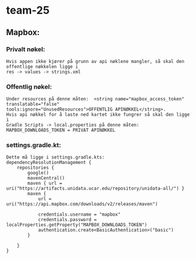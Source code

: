 # team-25

## Mapbox:

### Privalt nøkel:

    Hvis appen ikke kjører på grunn av api nøklene mangler, så skal den offentlige nøkkelen ligge i 
    res -> values -> strings.xml

### Offentlig nøkel:

    Under resources på denne måten:  <string name="mapbox_access_token" translatable="false" 
    tools:ignore="UnusedResources">OFFENTLIG APINØKKEL</string>.
    Hvis api nøkkel for å laste ned kartet ikke fungrer så skal den ligge i 
    Gradle Scripts -> local.properties på denne måten: MAPBOX_DOWNLOADS_TOKEN = PRIVAT APINØKKEL

### settings.gradle.kt:

    Dette må ligge i settings.gradle.kts: 
    dependencyResolutionManagement {
        repositories {
            google()
            mavenCentral()
            maven { url = uri("https://artifacts.unidata.ucar.edu/repository/unidata-all/") }
            maven {
                url = uri("https://api.mapbox.com/downloads/v2/releases/maven")
    
                credentials.username = "mapbox"
                credentials.password = localProperties.getProperty("MAPBOX_DOWNLOADS_TOKEN")
                authentication.create<BasicAuthentication>("basic")
            }
    
        }
    }